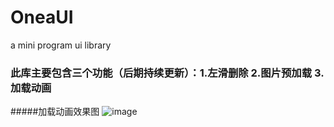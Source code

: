 # OneaUI
a mini program ui library
### 此库主要包含三个功能（后期持续更新）：1.左滑删除 2.图片预加载 3.加载动画
#####加载动画效果图
![image](https://github.com/jianghurong/OneaUI/master/gif/loading.gif)
